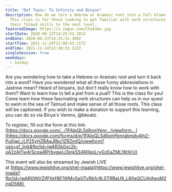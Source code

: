 ```yaml
---
title: "Daf Topic: To Infinity and Binyan"
description: How do we turn a Hebrew or Aramaic root into a full blown word?
  This class is for those looking to get familiar with verb structures and take
  their Talmud skills to the next level.
featuredImage: https://i.imgur.com/ChaIXAx.jpg
startDate: 2020-08-23T14:25:53.101Z
endDate: 2020-08-23T14:25:53.109Z
startTime: 2021-11-24T21:00:53.117Z
endTime: 2021-11-24T22:30:53.122Z
singleSession: true
weekdays:
  - Sunday
---
```



Are you wondering how to take a Hebrew or Aramaic root and turn it back into a word? Have you wondered what all those funny abbreviations in Jastrow mean? Heard of binyans, but don't really know how to work with them? Want to learn how to tell a piel from a pual? This is the class for you! Come learn how these fascinating verb structures can help us in our quest to swim in the sea of Talmud and make sense of all those roots. This class will be captioned. If you wish to make a donation to support this learning, you can do so via Binya's Venmo, @bkoatz.

To register, fill out the form at this link:\
[https://docs.google.com/.../1FAIpQLSdIIomYenr.../viewform...](https://docs.google.com/forms/d/e/1FAIpQLSdIIomYenrabmdy4jh2-Pu0jwI_rLP25yHZBAaJRkc1ZRZmIQ/viewform?usp=sf_link&fbclid=IwAR2k0xc2k-oA2zAtTw4rScpwBPrbygwlJ3mkSS4R0kpLrvGzEaZML18tXrU)

This event will also be streamed by Jewish LIVE at [https://www.jewishlive.org/shel-maala](https://www.jewishlive.org/shel-maala?fbclid=IwAR0tNVZifFhkf8E1WMvSaGTvRb1c9LSTRBaU9_L80eQCUAiAwsM2jrqD568) 

